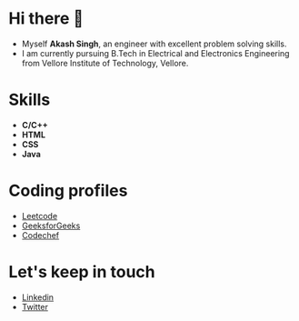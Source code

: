 # Hi there 👋


- Myself **Akash Singh**, an engineer with excellent problem solving skills.
- I am currently pursuing B.Tech in Electrical and Electronics Engineering from Vellore Institute of Technology, Vellore.

# Skills

- **C/C++**
- **HTML**
- **CSS**
- **Java**

# Coding profiles 

- [Leetcode](https://leetcode.com/Akash_singh11/)
- [GeeksforGeeks](https://auth.geeksforgeeks.org/user/akkisingh11)
- [Codechef](https://www.codechef.com/users/akash_singh011)

# Let's keep in touch 
- [Linkedin](https://www.linkedin.com/in/akash-singh-54529a1b0/)
- [Twitter](https://twitter.com/AkkiSingh_11)
